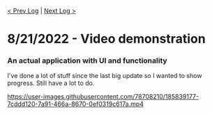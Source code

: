 [< Prev Log](8-19-2022.md) | [Next Log >](9-02-2022.md) 
# 8/21/2022 - Video demonstration 
### An actual application with UI and functionality

I've done a lot of stuff since the last big update so I wanted to show progress. Still have a lot to do.  

https://user-images.githubusercontent.com/78708210/185839177-7cddd120-7a91-466a-8670-0ef0319c617a.mp4
